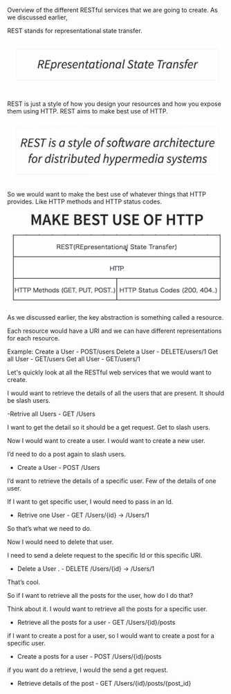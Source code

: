Overview of the different RESTful services that we are going to create. As we discussed earlier,

REST stands for representational state transfer.

![](https://github.com/abhinavkorpal/microservices/blob/master/images/Rest.png)

REST is just a style of how you design your resources and how you expose them using HTTP. REST aims to make best use of HTTP.

![](https://github.com/abhinavkorpal/microservices/blob/master/images/Rest1.png)

So we would want to make the best use of whatever things that HTTP provides. Like HTTP methods and HTTP status codes.

![](https://github.com/abhinavkorpal/microservices/blob/master/images/Rest2.png)

As we discussed earlier, the key abstraction is something called a resource.

Each resource would have a URI and we can have different representations for each resource.

Example: 
Create a User - POST/users
Delete a User - DELETE/users/1
Get all User - GET/users
Get all User - GET/users/1

Let's quickly look at all the RESTful web services that we would want to create.

I would want to retrieve the details of all the users that are present. It should be slash users. 

-Retrive all Users  - GET /Users

I want to get the detail so it should be a get request. Get to slash users.

Now I would want to create a user. I would want to create a new user.

I’d need to do a post again to slash users.

- Create a User  - POST /Users

I’d want to retrieve the details of a specific user. Few of the details of one user.

If I want to get specific user, I would need to pass in an Id.

- Retrive one User  - GET /Users/{id} -> /Users/1

So that’s what we need to do.

Now I would need to delete that user.

I need to send a delete request to the specific Id or this specific URI.

- Delete a User . - DELETE /Users/{id} -> /Users/1

That’s cool.

So if I want to retrieve all the posts for the user, how do I do that?

Think about it. I would want to retrieve all the posts for a specific user.

- Retrieve all the posts for a user  - GET /Users/{id}/posts

if I want to create a post for a user, so I would want to create a post for a specific user.

- Create a posts for a user  - POST /Users/{id}/posts

if you want do a retrieve, I would the send a get request.

- Retrieve details of the post  - GET /Users/{id}/posts/{post_id}
